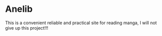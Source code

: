 # Anelib
This is a convenient reliable and practical site for reading manga, I will not give up this project!!!
